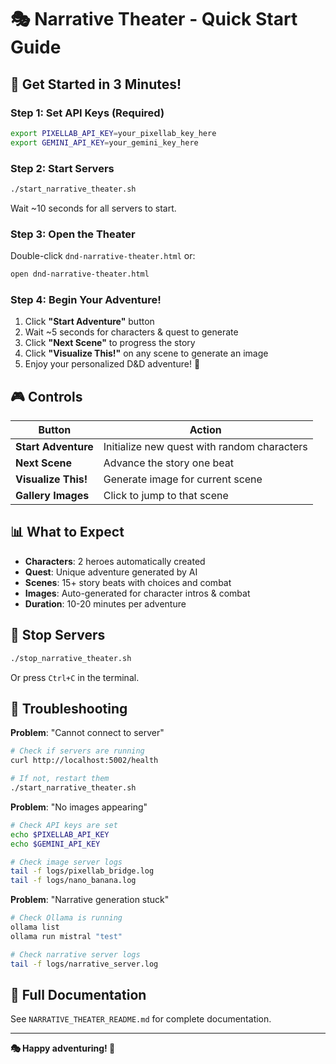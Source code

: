 # 🎭 Narrative Theater - Quick Start Guide

## 🚀 Get Started in 3 Minutes!

### Step 1: Set API Keys (Required)
```bash
export PIXELLAB_API_KEY=your_pixellab_key_here
export GEMINI_API_KEY=your_gemini_key_here
```

### Step 2: Start Servers
```bash
./start_narrative_theater.sh
```

Wait ~10 seconds for all servers to start.

### Step 3: Open the Theater
Double-click `dnd-narrative-theater.html` or:
```bash
open dnd-narrative-theater.html
```

### Step 4: Begin Your Adventure!
1. Click **"Start Adventure"** button
2. Wait ~5 seconds for characters & quest to generate
3. Click **"Next Scene"** to progress the story
4. Click **"Visualize This!"** on any scene to generate an image
5. Enjoy your personalized D&D adventure! 🎲

## 🎮 Controls

| Button | Action |
|--------|--------|
| **Start Adventure** | Initialize new quest with random characters |
| **Next Scene** | Advance the story one beat |
| **Visualize This!** | Generate image for current scene |
| **Gallery Images** | Click to jump to that scene |

## 📊 What to Expect

- **Characters**: 2 heroes automatically created
- **Quest**: Unique adventure generated by AI
- **Scenes**: 15+ story beats with choices and combat
- **Images**: Auto-generated for character intros & combat
- **Duration**: 10-20 minutes per adventure

## 🛑 Stop Servers

```bash
./stop_narrative_theater.sh
```

Or press `Ctrl+C` in the terminal.

## 🐛 Troubleshooting

**Problem**: "Cannot connect to server"
```bash
# Check if servers are running
curl http://localhost:5002/health

# If not, restart them
./start_narrative_theater.sh
```

**Problem**: "No images appearing"
```bash
# Check API keys are set
echo $PIXELLAB_API_KEY
echo $GEMINI_API_KEY

# Check image server logs
tail -f logs/pixellab_bridge.log
tail -f logs/nano_banana.log
```

**Problem**: "Narrative generation stuck"
```bash
# Check Ollama is running
ollama list
ollama run mistral "test"

# Check narrative server logs
tail -f logs/narrative_server.log
```

## 📖 Full Documentation

See `NARRATIVE_THEATER_README.md` for complete documentation.

---

**🎭 Happy adventuring! 🎲**

